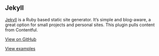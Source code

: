 
## Jekyll

[Jekyll](https://jekyllrb.com/) is a Ruby based static site generator. It’s simple and blog-aware, a great option for small projects and personal sites. This plugin pulls content from Contentful.

[View on GitHub](https://github.com/contentful/jekyll-contentful-data-import)

[View examples](https://github.com/contentful/contentful_jekyll_examples)
